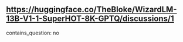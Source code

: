 ## https://huggingface.co/TheBloke/WizardLM-13B-V1-1-SuperHOT-8K-GPTQ/discussions/1

contains_question: no